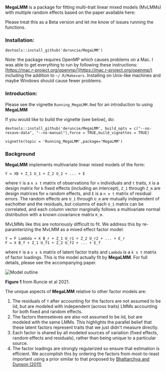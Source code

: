 **MegaLMM** is a package for fitting multi-trait linear mixed models (MvLMMs) with multiple random effects based on the paper available here: 
    
Please treat this as a Beta version and let me know of issues running the functions.    


### Installation:
```{r}
devtools::install_github('deruncie/MegaLMM')
```


Note: the package requires OpenMP which causes problems on a Mac. I was able to get everything to run by following these instructions: [https://mac.r-project.org/openmp/](https://mac.r-project.org/openmp/) including the addition to `~/.R/Makevars`. Installing on Unix-like machines and maybe Windows should cause fewer problems.


### Introduction:
Please see the vignette `Running_MegaLMM.Rmd` for an introduction to using **MegaLMM**

If you would like to build the vignette (see below), do:

```{r}
devtools::install_github('deruncie/MegaLMM', build_opts = c("--no-resave-data", "--no-manual"),force = TRUE,build_vignettes = TRUE)
```

```{r}
vignette(topic = 'Running_MegaLMM',package='MegaLMM')
```

### Background

**MegaLMM** implements multivariate linear mixed models of the form: 

```
Y = XB + Z_1 U_1 + Z_2 U_2 + ... + E
```

where `Y` is a `n x t` matrix of observations for `n` individuals and `t` traits, `X` is a design matrix for `b` fixed effects (including an intercept), `Z_1` through `Z_m` are design matrices for `m` random effects, and `E` is a `n x t` matrix of residual errors. The random effects are `U_1` through `U_m` are mutually independent of eachother and the residuals, but columns of each `U_1` matrix can be correlated, and each column vector marginally follows a multivariate normal distribution with a known covariance matrix `K_m`. 

MvLMMs like this are notoriously difficult to fit. We address this by re-paramterizing the MvLMM as a mixed effect factor model:

```
Y = F Lambda + X B_r + Z_1 U_r1 + Z_2 U_r2 + ... + E_r
F = X B_f + Z_1 U_f1 + Z_2 U_f2 + ... + E_f
```

where `F` is a `n x k` matrix of latent factor traits and `Lambda` is a `k x t` matrix of factor loadings. This is the model actually fit by **MegaLMM**. For full details, please see the accompanying paper.

![Model outline](misc/Conceptual_model_v4.png)

**Figure 1** from Runcie et al 2021.

The unique aspects of **MegaLMM** relative to other factor models are:

1. The residuals of `Y` after accounting for the factors are not assumed to be iid, but are modeled with independent (across traits) LMMs accounting for both fixed and random effects.
2. The factors themseleves are also not assumed to be iid, but are modeled with the same LMMs. This highlights the parallel belief that these latent factors represent traits that we just didn't measure directly.
3. Each factor is shared by all modeled sources of variation (fixed effects, random effects and residuals), rather than being unique to a particular source.
4. The factor loadings are strongly regularized so ensure that estimation is efficient. We accomplish this by ordering the factors from most-to-least important using a prior similar to that proposed by [Bhattarchya and Dunson (2011)](https://pubmed.ncbi.nlm.nih.gov/23049129/)

